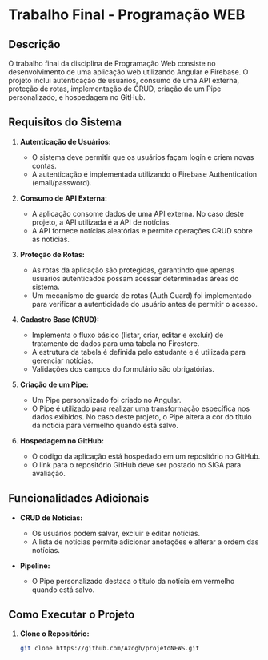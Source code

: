 # Trabalho Final - Programação WEB

## Descrição

O trabalho final da disciplina de Programação Web consiste no desenvolvimento de uma aplicação web utilizando Angular e Firebase. O projeto inclui autenticação de usuários, consumo de uma API externa, proteção de rotas, implementação de CRUD, criação de um Pipe personalizado, e hospedagem no GitHub.


## Requisitos do Sistema

1. **Autenticação de Usuários:**
   - O sistema deve permitir que os usuários façam login e criem novas contas.
   - A autenticação é implementada utilizando o Firebase Authentication (email/password).

2. **Consumo de API Externa:**
   - A aplicação consome dados de uma API externa. No caso deste projeto, a API utilizada é a API de notícias.
   - A API fornece notícias aleatórias e permite operações CRUD sobre as notícias.

3. **Proteção de Rotas:**
   - As rotas da aplicação são protegidas, garantindo que apenas usuários autenticados possam acessar determinadas áreas do sistema.
   - Um mecanismo de guarda de rotas (Auth Guard) foi implementado para verificar a autenticidade do usuário antes de permitir o acesso.

4. **Cadastro Base (CRUD):**
   - Implementa o fluxo básico (listar, criar, editar e excluir) de tratamento de dados para uma tabela no Firestore.
   - A estrutura da tabela é definida pelo estudante e é utilizada para gerenciar notícias.
   - Validações dos campos do formulário são obrigatórias.

5. **Criação de um Pipe:**
   - Um Pipe personalizado foi criado no Angular.
   - O Pipe é utilizado para realizar uma transformação específica nos dados exibidos. No caso deste projeto, o Pipe altera a cor do título da notícia para vermelho quando está salvo.

6. **Hospedagem no GitHub:**
   - O código da aplicação está hospedado em um repositório no GitHub.
   - O link para o repositório GitHub deve ser postado no SIGA para avaliação.

## Funcionalidades Adicionais

- **CRUD de Notícias:**
  - Os usuários podem salvar, excluir e editar notícias.
  - A lista de notícias permite adicionar anotações e alterar a ordem das notícias.

- **Pipeline:**
  - O Pipe personalizado destaca o título da notícia em vermelho quando está salvo.

## Como Executar o Projeto

1. **Clone o Repositório:**
   ```sh
   git clone https://github.com/Azogh/projetoNEWS.git
